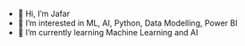 - 👋 Hi, I’m Jafar
- 👀 I’m interested in ML, AI, Python, Data Modelling, Power BI
- 🌱 I’m currently learning Machine Learning and AI


<!---
jafar3369/jafar3369 is a ✨ special ✨ repository because its `README.md` (this file) appears on your GitHub profile.
You can click the Preview link to take a look at your changes.
--->

